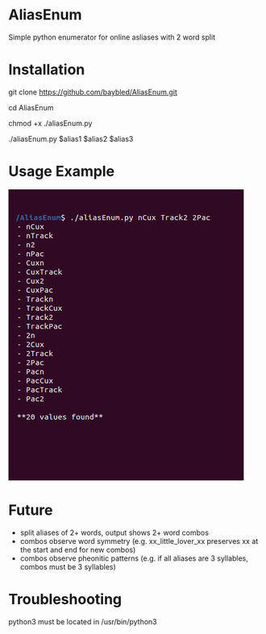 # AliasEnum
Simple python enumerator for online asliases with 2 word split

# Installation

git clone https://github.com/baybled/AliasEnum.git

cd AliasEnum

chmod +x ./aliasEnum.py

./aliasEnum.py $alias1 $alias2 $alias3

# Usage Example 

![usage_screenshot](https://raw.githubusercontent.com/baybled/AliasEnum/main/example%20picture.png)

# Future

- split aliases of 2+ words, output shows 2+ word combos
- combos observe word symmetry (e.g. xx_little_lover_xx preserves xx at the start and end for new combos)
- combos observe pheonitic patterns (e.g. if all aliases are 3 syllables, combos must be 3 syllables)

# Troubleshooting

python3 must be located in /usr/bin/python3
